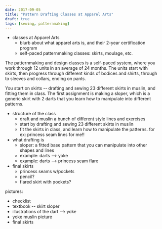 ```yaml
---
date: 2017-09-05
title: "Pattern Drafting Classes at Apparel Arts"
draft: true
tags: [sewing, patternmaking]
---
```


- classes at Apparel Arts
  - blurb about what apparel arts is, and their 2-year certification program
  - self-paced patternmaking classes: skirts, moulage, etc.

The patternmaking and design classes is a self-paced system, where you work through 12 units in an average of 24 months. The units start with skirts, then progress through different kinds of bodices and shirts, through to sleeves and collars, ending on pants.

You start on skirts -- drafting and sewing 23 different skirts in muslin, and fitting them in class. The first assignment is making a sloper, which is a generic skirt with 2 darts that you learn how to manipulate into different patterns.


- structure of the class
  - draft and muslin a bunch of different style lines and exercises
  - start by drafting and sewing 23 different skirts in muslin
  - fit the skirts in class, and learn how to manipulate the patterns. for ex: princess seam lines for me!!
- what drafting is
  - sloper: a fitted base pattern that you can manipulate into other shapes and lines
  - example: darts --> yoke
  - example: darts --> princess seam flare
- final skirts
  - princess seams w/pockets
  - pencil?
  - flared skirt with pockets?

pictures:
- checklist
- textbook -- skirt sloper
- illustrations of the dart --> yoke
- yoke muslin picture
- final skirts